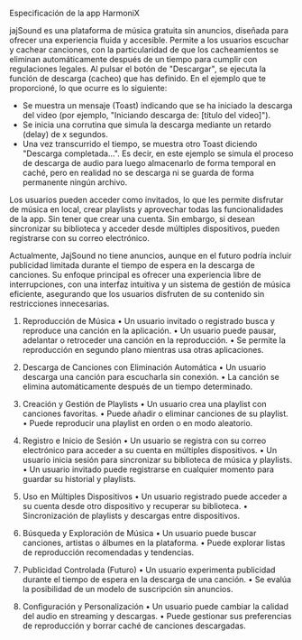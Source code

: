 Especificación de la app HarmoniX

jajSound es una plataforma de música gratuita sin anuncios, diseñada para ofrecer una experiencia fluida y accesible. Permite a los usuarios escuchar y cachear canciones, con la particularidad de que los cacheamientos se eliminan automáticamente después de un tiempo para cumplir con regulaciones legales.
Al pulsar el botón de "Descargar", se ejecuta la función de descarga (cacheo) que has definido. En el ejemplo que te proporcioné, lo que ocurre es lo siguiente:
-	Se muestra un mensaje (Toast) indicando que se ha iniciado la descarga del video (por ejemplo, "Iniciando descarga de: [título del video]").
-	Se inicia una corrutina que simula la descarga mediante un retardo (delay) de x segundos.
-	Una vez transcurrido el tiempo, se muestra otro Toast diciendo "Descarga completada…".
Es decir, en este ejemplo se simula el proceso de descarga de audio para luego almacenarlo de forma temporal en caché, pero en realidad no se descarga ni se guarda de forma permanente ningún archivo.

Los usuarios pueden acceder como invitados, lo que les permite disfrutar de música en local, crear playlists y aprovechar todas las funcionalidades de la app. Sin tener que crear una cuenta. Sin embargo, si desean sincronizar su biblioteca y acceder desde múltiples dispositivos, pueden registrarse con su correo electrónico.

Actualmente, JajSound no tiene anuncios, aunque en el futuro podría incluir publicidad limitada durante el tiempo de espera en la descarga de canciones. Su enfoque principal es ofrecer una experiencia libre de interrupciones, con una interfaz intuitiva y un sistema de gestión de música eficiente, asegurando que los usuarios disfruten de su contenido sin restricciones innecesarias.

1. Reproducción de Música
• Un usuario invitado o registrado busca y reproduce una canción en la aplicación.
• Un usuario puede pausar, adelantar o retroceder una canción en la reproducción.
• Se permite la reproducción en segundo plano mientras usa otras aplicaciones.

2. Descarga de Canciones con Eliminación Automática
• Un usuario descarga una canción para escucharla sin conexión.
• La canción se elimina automáticamente después de un tiempo determinado.


3. Creación y Gestión de Playlists
• Un usuario crea una playlist con canciones favoritas.
• Puede añadir o eliminar canciones de su playlist.
• Puede reproducir una playlist en orden o en modo aleatorio.

4. Registro e Inicio de Sesión
• Un usuario se registra con su correo electrónico para acceder a su cuenta en múltiples dispositivos.
• Un usuario inicia sesión para sincronizar su biblioteca de música y playlists.
• Un usuario invitado puede registrarse en cualquier momento para guardar su historial y playlists.

5. Uso en Múltiples Dispositivos
• Un usuario registrado puede acceder a su cuenta desde otro dispositivo y recuperar su biblioteca.
• Sincronización de playlists y descargas entre dispositivos.

6. Búsqueda y Exploración de Música
• Un usuario puede buscar canciones, artistas o álbumes en la plataforma.
• Puede explorar listas de reproducción recomendadas y tendencias.

7. Publicidad Controlada (Futuro)
• Un usuario experimenta publicidad durante el tiempo de espera en la descarga de una canción.
• Se evalúa la posibilidad de un modelo de suscripción sin anuncios.


8. Configuración y Personalización
• Un usuario puede cambiar la calidad del audio en streaming y descargas.
• Puede gestionar sus preferencias de reproducción y borrar caché de canciones descargadas.


